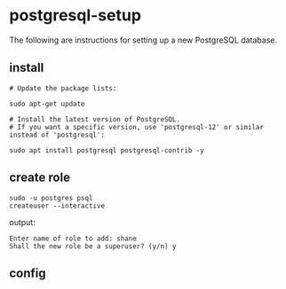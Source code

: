 # postgresql-setup

The following are instructions for setting up a new PostgreSQL database.

## install


```shell
# Update the package lists:

sudo apt-get update
```


```
# Install the latest version of PostgreSQL.
# If you want a specific version, use 'postgresql-12' or similar instead of 'postgresql':

sudo apt install postgresql postgresql-contrib -y
```

## create role

```
sudo -u postgres psql
createuser --interactive
```

output:
```
Enter name of role to add: shane
Shall the new role be a superuser? (y/n) y
```


## config

